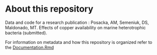 # About this repository

Data and code for a research publication : Posacka, AM, Semeniuk, DS, Maldonado, MT. Effects of copper availability on marine heterotrophic bacteria (submitted).

For information on metadata and how this repository is organized refer to the [Documentation.Rmd](https://github.com/aposacka/Marine_het_bacteria-copper/blob/master/Docs/Documentation.Rmd)